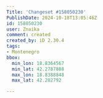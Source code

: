 ```yaml
---
Title: 'Changeset #158050230'
PublishDate: 2024-10-18T13:05:46Z
id: 158050230
user: Znaika
comment: created
created_by: iD 2.30.4
tags:
- Montenegro
bbox:
  min_lon: 18.8364567
  min_lat: 42.2787888
  max_lon: 18.8388848
  max_lat: 42.282792

---
```

